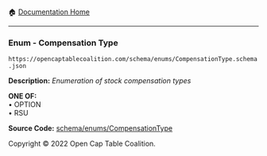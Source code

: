 :house: [Documentation Home](/README.md)

---

### Enum - Compensation Type

`https://opencaptablecoalition.com/schema/enums/CompensationType.schema.json`

**Description:** _Enumeration of stock compensation types_

**ONE OF:**</br>&bull; OPTION </br>&bull; RSU

**Source Code:** [schema/enums/CompensationType](/schema/enums/CompensationType.schema.json)

Copyright © 2022 Open Cap Table Coalition.
